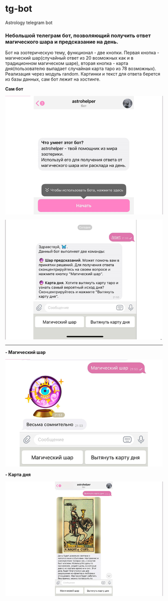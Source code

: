 # tg-bot
Astrology telegram bot
### Небольшой телеграм бот, позволяющий получить ответ магического шара и предсказание на день.

Бот на эзотерическую тему, функционал - две кнопки. Первая кнопка - магический шар(случайный ответ из 20 возможных как и в традиционном магическом шаре), вторая кнопка - карта дня(пользователю выпадает случайная карта таро из 78 возможных). Реализация через модуль random. Картинки и текст для ответа берется из базы данных, сам бот лежит на хостинге.

**Сам бот**

![Начальное сообщение пользователю](https://github.com/vorobushku/tg-bot/blob/main/2.png)

![Начальное сообщение пользователю](https://github.com/vorobushku/tg-bot/blob/main/2.1.png)
***
**- Магический шар**

![Магический шар](https://github.com/vorobushku/tg-bot/blob/main/2.2.png)

**- Карта дня**

![Карта дня](https://github.com/vorobushku/tg-bot/blob/main/2.3.png)
